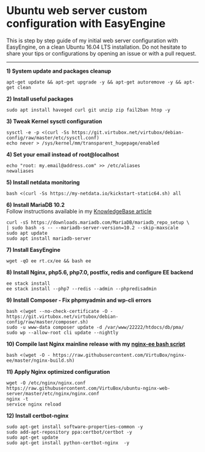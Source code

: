 # Ubuntu web server custom configuration with EasyEngine

This is step by step guide of my initial web server configuration with EasyEngine, on a clean Ubuntu 16.04 LTS installation.
Do not hesitate to share your tips or configurations by opening an issue or with a pull request.

--------

**1) System update and packages cleanup**

```
apt-get update && apt-get upgrade -y && apt-get autoremove -y && apt-get clean
```

**2) Install useful packages**
```
sudo apt install haveged curl git unzip zip fail2ban htop -y
```

**3) Tweak Kernel sysctl configuration**
```
sysctl -e -p <(curl -Ss https://git.virtubox.net/virtubox/debian-config/raw/master/etc/sysctl.conf)
echo never > /sys/kernel/mm/transparent_hugepage/enabled
```

**4) Set your email instead of root@localhost**
```
echo "root: my.email@address.com" >> /etc/aliases
newaliases
```

**5) Install netdata monitoring**
```
bash <(curl -Ss https://my-netdata.io/kickstart-static64.sh) all
```

**6) Install MariaDB 10.2** <br>
Follow instructions available in my [KnowledgeBase article](https://kb.virtubox.net/knowledgebase/install-latest-mariadb-release-easyengine/) 

```
curl -sS https://downloads.mariadb.com/MariaDB/mariadb_repo_setup \
| sudo bash -s -- --mariadb-server-version=10.2 --skip-maxscale
sudo apt update
sudo apt install mariadb-server
```

**7) Install EasyEngine**
```
wget -qO ee rt.cx/ee && bash ee
```
**8) Install Nginx, php5.6, php7.0, postfix, redis and configure EE backend**
```
ee stack install
ee stack install --php7 --redis --admin --phpredisadmin
```

**9) Install Composer - Fix phpmyadmin and wp-cli errors**
```
bash <(wget --no-check-certificate -O - https://git.virtubox.net/virtubox/debian-config/raw/master/composer.sh)
sudo -u www-data composer update -d /var/www/22222/htdocs/db/pma/
sudo wp --allow-root cli update --nightly
```

**10) Compile last Nginx mainline release with my [nginx-ee bash script](https://github.com/VirtuBox/nginx-ee)**

```
bash <(wget -O - https://raw.githubusercontent.com/VirtuBox/nginx-ee/master/nginx-build.sh)
```

**11) Apply Nginx optimized configuration**
```
wget -O /etc/nginx/nginx.conf https://raw.githubusercontent.com/VirtuBox/ubuntu-nginx-web-server/master/etc/nginx/nginx.conf
nginx -t
service nginx reload
```

**12) Install certbot-nginx**
```
sudo apt-get install software-properties-common -y
sudo add-apt-repository ppa:certbot/certbot -y
sudo apt-get update
sudo apt-get install python-certbot-nginx  -y
```



